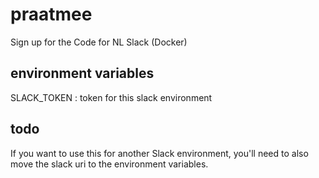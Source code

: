 # praatmee
Sign up for the Code for NL Slack (Docker)

## environment variables
SLACK_TOKEN : token for this slack environment

## todo
If you want to use this for another Slack environment, you'll need to also move the slack uri to the environment variables.
